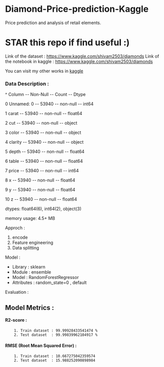 # Diamond-Price-prediction-Kaggle
Price prediction and analysis of retail elements.

# STAR this repo if find useful :)

Link of the dataset : https://www.kaggle.com/shivam2503/diamonds
Link of the notebook in kaggle : https://www.kaggle.com/shivam2503/diamonds

You can visit my other works in [kaggle](https://www.kaggle.com/sagnik1511/notebooks)

### Data Description :

 ^            Column        --       Non-Null       --    Count         --       Dtype  
 
 0            Unnamed: 0    --       53940        --     non-null       --        int64 
 
 1            carat       --         53940       --      non-null       --        float64
 
 2            cut          --        53940       --      non-null        --       object 
 
 3            color      --          53940      --       non-null       --        object 
 
 4            clarity    --          53940      --       non-null         --      object 
 
 5            depth      --          53940      --       non-null        --       float64
 
 6            table    --           53940     --        non-null     --         float64
 
 7            price     --           53940       --      non-null       --         int64  
 
 8            x          --          53940      --       non-null        --        float64
 
 9            y            --        53940        --     non-null          --      float64
 
 10           z        --            53940      --       non-null        --        float64
 
dtypes: float64(6), int64(2), object(3)

memory usage: 4.5+ MB


Approch :
1. encode
2. Feature engineering
3. Data splitting


Model :
* Library    : sklearn
* Module     : ensemble
* Model      : RandomForestRegressor
* Attributes : random_state=0 , default


Evaluation :

## Model Metrics :   
#### R2-score :   
        1. Train dataset : 99.99928433541474 %
        2. Test dataset  : 99.99839962104917 %
        
#### RMSE (Root Mean Squared Error) :
        1. Train dataset : 10.667275042359574
        2. Test dataset  : 15.988252090898984
